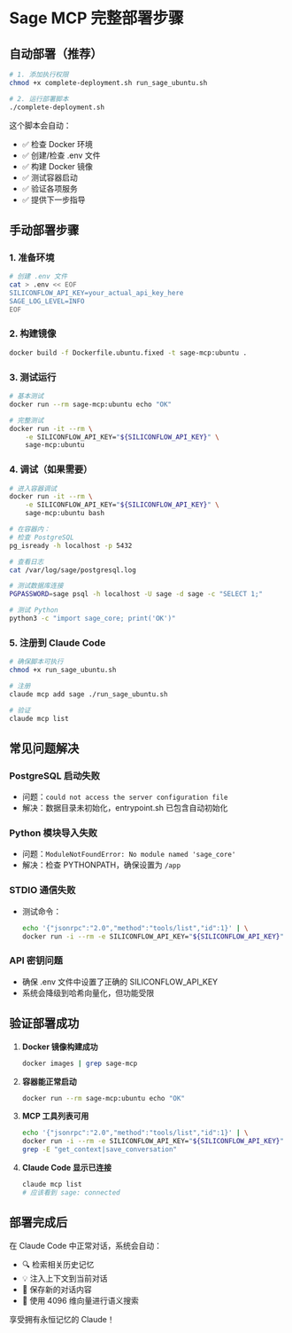 # Sage MCP 完整部署步骤

## 自动部署（推荐）

```bash
# 1. 添加执行权限
chmod +x complete-deployment.sh run_sage_ubuntu.sh

# 2. 运行部署脚本
./complete-deployment.sh
```

这个脚本会自动：
- ✅ 检查 Docker 环境
- ✅ 创建/检查 .env 文件
- ✅ 构建 Docker 镜像
- ✅ 测试容器启动
- ✅ 验证各项服务
- ✅ 提供下一步指导

## 手动部署步骤

### 1. 准备环境

```bash
# 创建 .env 文件
cat > .env << EOF
SILICONFLOW_API_KEY=your_actual_api_key_here
SAGE_LOG_LEVEL=INFO
EOF
```

### 2. 构建镜像

```bash
docker build -f Dockerfile.ubuntu.fixed -t sage-mcp:ubuntu .
```

### 3. 测试运行

```bash
# 基本测试
docker run --rm sage-mcp:ubuntu echo "OK"

# 完整测试
docker run -it --rm \
    -e SILICONFLOW_API_KEY="${SILICONFLOW_API_KEY}" \
    sage-mcp:ubuntu
```

### 4. 调试（如果需要）

```bash
# 进入容器调试
docker run -it --rm \
    -e SILICONFLOW_API_KEY="${SILICONFLOW_API_KEY}" \
    sage-mcp:ubuntu bash

# 在容器内：
# 检查 PostgreSQL
pg_isready -h localhost -p 5432

# 查看日志
cat /var/log/sage/postgresql.log

# 测试数据库连接
PGPASSWORD=sage psql -h localhost -U sage -d sage -c "SELECT 1;"

# 测试 Python
python3 -c "import sage_core; print('OK')"
```

### 5. 注册到 Claude Code

```bash
# 确保脚本可执行
chmod +x run_sage_ubuntu.sh

# 注册
claude mcp add sage ./run_sage_ubuntu.sh

# 验证
claude mcp list
```

## 常见问题解决

### PostgreSQL 启动失败
- 问题：`could not access the server configuration file`
- 解决：数据目录未初始化，entrypoint.sh 已包含自动初始化

### Python 模块导入失败
- 问题：`ModuleNotFoundError: No module named 'sage_core'`
- 解决：检查 PYTHONPATH，确保设置为 `/app`

### STDIO 通信失败
- 测试命令：
  ```bash
  echo '{"jsonrpc":"2.0","method":"tools/list","id":1}' | \
  docker run -i --rm -e SILICONFLOW_API_KEY="${SILICONFLOW_API_KEY}" sage-mcp:ubuntu
  ```

### API 密钥问题
- 确保 .env 文件中设置了正确的 SILICONFLOW_API_KEY
- 系统会降级到哈希向量化，但功能受限

## 验证部署成功

1. **Docker 镜像构建成功**
   ```bash
   docker images | grep sage-mcp
   ```

2. **容器能正常启动**
   ```bash
   docker run --rm sage-mcp:ubuntu echo "OK"
   ```

3. **MCP 工具列表可用**
   ```bash
   echo '{"jsonrpc":"2.0","method":"tools/list","id":1}' | \
   docker run -i --rm -e SILICONFLOW_API_KEY="${SILICONFLOW_API_KEY}" sage-mcp:ubuntu | \
   grep -E "get_context|save_conversation"
   ```

4. **Claude Code 显示已连接**
   ```bash
   claude mcp list
   # 应该看到 sage: connected
   ```

## 部署完成后

在 Claude Code 中正常对话，系统会自动：
- 🔍 检索相关历史记忆
- 💡 注入上下文到当前对话
- 💾 保存新的对话内容
- 🚀 使用 4096 维向量进行语义搜索

享受拥有永恒记忆的 Claude！